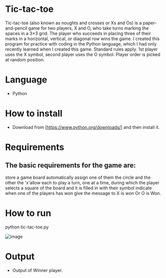 # Tic-tac-toe
Tic-tac-toe (also known as noughts and crosses or Xs and Os) is a paper-and-pencil game for two players, X and O, who take turns marking the spaces in a 3×3 grid. The player who succeeds in placing three of their marks in a horizontal, vertical, or diagonal row wins the game.
I created this program for practice with coding in the Python language, which I had only recently learned when I created this game. Standard rules apply. 1st player uses the X symbol, second player uses the O symbol. Player order is picked at random position. 

# Language
- Python

# How to install
- Download from [https://www.python.org/downloads/] and then install it.

# Requirements
## The basic requirements for the game are:

store a game board  automatically assign one of them the circle and the other the 'x'allow each to play a turn, one at a time, during which the player selects a square of the board and it is filled in with their symbol indicate when one of the players has won give the message to X is won Or O is Won.

# How to run
python tic-tac-toe.py

![image](https://user-images.githubusercontent.com/54844992/64303648-aa49e100-cfa6-11e9-9f8c-08f0f450dfe5.png)

# Output 
- Output of Winner player.
